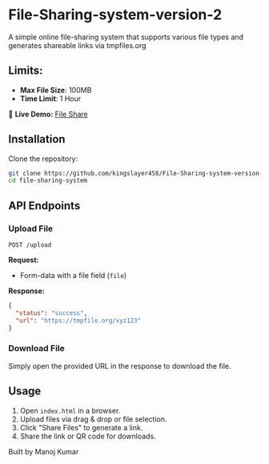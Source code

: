 # File-Sharing-system-version-2
A simple online file-sharing system that supports various file types and generates shareable links via tmpfiles.org

## Limits:
- **Max File Size**: 100MB
- **Time Limit**: 1 Hour

🚀 **Live Demo:** [File Share](https://kingslayer458.github.io/File-Sharing-system-version-2/)

## Installation

Clone the repository:
```sh
git clone https://github.com/kingslayer458/File-Sharing-system-version-2.git
cd file-sharing-system
```



## API Endpoints

### Upload File
```
POST /upload
```
**Request:**
- Form-data with a file field (`file`)

**Response:**
```json
{
  "status": "success",
  "url": "https://tmpfile.org/xyz123"
}
```

### Download File
Simply open the provided URL in the response to download the file.
## Usage
1. Open `index.html` in a browser.
2. Upload files via drag & drop or file selection.
3. Click "Share Files" to generate a link.
4. Share the link or QR code for downloads.


Built by Manoj Kumar
